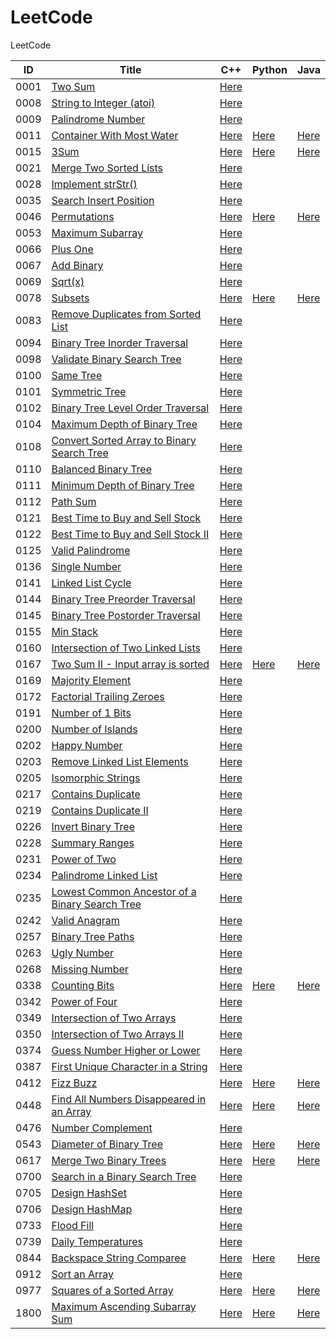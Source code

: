 # LeetCode

LeetCode

| ID   | Title                                                                                                                           | C++                                                                   | Python                                                            | Java                                                              |
| ---- | ------------------------------------------------------------------------------------------------------------------------------- | --------------------------------------------------------------------- | ----------------------------------------------------------------- | ----------------------------------------------------------------- |
| 0001 | [Two Sum](https://leetcode.com/problems/two-sum/)                                                                               | [Here](./C++/0001-two-sum.cpp)                                        |                                                                   |                                                                   |
| 0008 | [String to Integer (atoi)](https://leetcode.com/problems/string-to-integer-atoi/)                                               | [Here](./C++/0008-string-to-integer-atoi.cpp)                         |                                                                   |                                                                   |
| 0009 | [Palindrome Number](https://leetcode.com/problems/palindrome-number/)                                                           | [Here](./C++/0009-palindrome-number.cpp)                              |                                                                   |                                                                   |
| 0011 | [Container With Most Water](https://leetcode.com/problems/container-with-most-water/)                                           | [Here](./C++/0011-container-with-most-water.cpp)                      | [Here](./Python/0011-container-with-most-water.py)                | [Here](./Java/0011-container-with-most-water.java)                |
| 0015 | [3Sum](https://leetcode.com/problems/3sum/)                                                                                     | [Here](./C++/0015-3sum.cpp)                                           | [Here](./Python/0015-3sum.py)                                     | [Here](./Java/0015-3sum.java)                                     |
| 0021 | [Merge Two Sorted Lists](https://leetcode.com/problems/merge-two-sorted-lists/)                                                 | [Here](./C++/0021-merge-two-sorted-lists.cpp)                         |                                                                   |                                                                   |
| 0028 | [Implement strStr()](https://leetcode.com/problems/implement-strstr/)                                                           | [Here](./C++/0028-implement-strstr.cpp)                               |                                                                   |                                                                   |
| 0035 | [Search Insert Position](https://leetcode.com/problems/search-insert-position/)                                                 | [Here](./C++/0035-search-insert-position.cpp)                         |                                                                   |                                                                   |
| 0046 | [Permutations](https://leetcode.com/problems/permutations/)                                                                     | [Here](./C++/0046-permutations.cpp)                                   | [Here](./Python/0046-permutations.py)                             | [Here](./Java/0046-permutations.java)                             |
| 0053 | [Maximum Subarray](https://leetcode.com/problems/maximum-subarray/)                                                             | [Here](/C++/0053-maximum-subarray.cpp)                                |                                                                   |                                                                   |
| 0066 | [Plus One](https://leetcode.com/problems/plus-one/)                                                                             | [Here](./C++/0066-plus-one.cpp)                                       |                                                                   |                                                                   |
| 0067 | [Add Binary](https://leetcode.com/problems/add-binary/)                                                                         | [Here](./C++/0067-add-binary.cpp)                                     |                                                                   |                                                                   |
| 0069 | [Sqrt(x)](https://leetcode.com/problems/sqrtx/)                                                                                 | [Here](./C++/0069-sqrtx.cpp)                                          |                                                                   |                                                                   |
| 0078 | [Subsets](https://leetcode.com/problems/subsets/)                                                                               | [Here](./C++/0078-subsets.cpp)                                        | [Here](./Python/0078-subsets.py)                                  | [Here](./Java/0078-subsets.java)                                  |
| 0083 | [Remove Duplicates from Sorted List](https://leetcode.com/problems/remove-duplicates-from-sorted-list/)                         | [Here](./C++/0083-remove-duplicates-from-sorted-list.cpp)             |                                                                   |                                                                   |
| 0094 | [Binary Tree Inorder Traversal](https://leetcode.com/problems/binary-tree-inorder-traversal/)                                   | [Here](./C++/0094-binary-tree-inorder-traversal.cpp)                  |                                                                   |                                                                   |
| 0098 | [Validate Binary Search Tree](https://leetcode.com/problems/validate-binary-search-tree/)                                       | [Here](./C++/0098-validate-binary-search-tree.cpp)                    |                                                                   |                                                                   |
| 0100 | [Same Tree](https://leetcode.com/problems/same-tree/)                                                                           | [Here](./C++/0100-same-tree.cpp)                                      |                                                                   |                                                                   |
| 0101 | [Symmetric Tree](https://leetcode.com/problems/symmetric-tree/)                                                                 | [Here](./C++/0101-symmetric-tree.cpp)                                 |                                                                   |                                                                   |
| 0102 | [Binary Tree Level Order Traversal](https://leetcode.com/problems/binary-tree-level-order-traversal/)                           | [Here](./C++/0102-binary-tree-level-order-traversal.cpp)              |                                                                   |                                                                   |
| 0104 | [Maximum Depth of Binary Tree](https://leetcode.com/problems/maximum-depth-of-binary-tree/)                                     | [Here](./C++/0104-maximum-depth-of-binary-tree.cpp)                   |                                                                   |                                                                   |
| 0108 | [Convert Sorted Array to Binary Search Tree](https://leetcode.com/problems/convert-sorted-array-to-binary-search-tree/)         | [Here](./C++/0108-convert-sorted-array-to-binary-search-tree.cpp)     |                                                                   |                                                                   |
| 0110 | [Balanced Binary Tree](https://leetcode.com/problems/balanced-binary-tree/)                                                     | [Here](./C++/0110-balanced-binary-tree.cpp)                           |                                                                   |                                                                   |
| 0111 | [Minimum Depth of Binary Tree](https://leetcode.com/problems/minimum-depth-of-binary-tree/)                                     | [Here](./C++/0111-minimum-depth-of-binary-tree.cpp)                   |                                                                   |                                                                   |
| 0112 | [Path Sum](https://leetcode.com/problems/path-sum/)                                                                             | [Here](./C++/0112-path-sum.cpp)                                       |                                                                   |                                                                   |
| 0121 | [Best Time to Buy and Sell Stock](https://leetcode.com/problems/best-time-to-buy-and-sell-stock/)                               | [Here](./C++/0121-best-time-to-buy-and-sell-stock.cpp)                |                                                                   |                                                                   |
| 0122 | [Best Time to Buy and Sell Stock II](https://leetcode.com/problems/best-time-to-buy-and-sell-stock-ii/)                         | [Here](./C++/0122-best-time-to-buy-and-sell-stock-ii.cpp)             |                                                                   |                                                                   |
| 0125 | [Valid Palindrome](https://leetcode.com/problems/valid-palindrome/)                                                             | [Here](./C++/0125-valid-palindrome.cpp)                               |                                                                   |                                                                   |
| 0136 | [Single Number](https://leetcode.com/problems/single-number/)                                                                   | [Here](./C++/0136-single-number.cpp)                                  |                                                                   |                                                                   |
| 0141 | [Linked List Cycle](https://leetcode.com/problems/linked-list-cycle/)                                                           | [Here](./C++/0141-linked-list-cycle.cpp)                              |                                                                   |                                                                   |
| 0144 | [Binary Tree Preorder Traversal](https://leetcode.com/problems/binary-tree-preorder-traversal/)                                 | [Here](./C++/0144-binary-tree-preorder-traversal.cpp)                 |                                                                   |                                                                   |
| 0145 | [Binary Tree Postorder Traversal](https://leetcode.com/problems/binary-tree-postorder-traversal/)                               | [Here](./C++/0145-binary-tree-postorder-traversal.cpp)                |                                                                   |                                                                   |
| 0155 | [Min Stack](https://leetcode.com/problems/min-stack/)                                                                           | [Here](./C++/0155-min-stack.cpp)                                      |                                                                   |                                                                   |
| 0160 | [Intersection of Two Linked Lists](https://leetcode.com/problems/intersection-of-two-linked-lists/)                             | [Here](./C++/0160-intersection-of-two-linked-lists.cpp)               |                                                                   |                                                                   |
| 0167 | [Two Sum II - Input array is sorted](https://leetcode.com/problems/two-sum-ii-input-array-is-sorted/)                           | [Here](./C++/0167-two-sum-ii-input-array-is-sorted.cpp)               | [Here](./Python/0167-two-sum-ii-input-array-is-sorted.py)         | [Here](./Java/0167-two-sum-ii-input-array-is-sorted.java)         |
| 0169 | [Majority Element](https://leetcode.com/problems/majority-element/)                                                             | [Here](./C++/0169-majority-element.cpp)                               |                                                                   |                                                                   |
| 0172 | [Factorial Trailing Zeroes](https://leetcode.com/problems/factorial-trailing-zeroes/)                                           | [Here](./C++/0172-factorial-trailing-zeroes.cpp)                      |                                                                   |                                                                   |
| 0191 | [Number of 1 Bits](https://leetcode.com/problems/number-of-1-bits/)                                                             | [Here](./C++/0191-number-of-1-bits.cpp)                               |                                                                   |                                                                   |
| 0200 | [Number of Islands](https://leetcode.com/problems/number-of-islands/)                                                           | [Here](./C++/0200-number-of-islands.cpp)                              |                                                                   |                                                                   |
| 0202 | [Happy Number](https://leetcode.com/problems/happy-number/)                                                                     | [Here](./C++/0202-happy-number.cpp)                                   |                                                                   |                                                                   |
| 0203 | [Remove Linked List Elements](https://leetcode.com/problems/remove-linked-list-elements/)                                       | [Here](./C++/0203-remove-linked-list-elements.cpp)                    |                                                                   |                                                                   |
| 0205 | [Isomorphic Strings](https://leetcode.com/problems/isomorphic-strings/)                                                         | [Here](./C++/0205-isomorphic-strings.cpp)                             |                                                                   |                                                                   |
| 0217 | [Contains Duplicate](https://leetcode.com/problems/contains-duplicate/)                                                         | [Here](./C++/0217-contains-duplicate.cpp)                             |                                                                   |                                                                   |
| 0219 | [Contains Duplicate II](https://leetcode.com/problems/contains-duplicate-ii/)                                                   | [Here](./C++/0219-contains-duplicate-ii.cpp)                          |                                                                   |                                                                   |
| 0226 | [Invert Binary Tree](https://leetcode.com/problems/invert-binary-tree/)                                                         | [Here](./C++/0226-invert-binary-tree.cpp)                             |                                                                   |                                                                   |
| 0228 | [Summary Ranges](https://leetcode.com/problems/summary-ranges/)                                                                 | [Here](./C++/0228-summary-ranges.cpp)                                 |                                                                   |                                                                   |
| 0231 | [Power of Two](https://leetcode.com/problems/power-of-two/)                                                                     | [Here](./C++/0231-power-of-two.cpp)                                   |                                                                   |                                                                   |
| 0234 | [Palindrome Linked List](https://leetcode.com/problems/palindrome-linked-list/)                                                 | [Here](./C++/0234-palindrome-linked-list.cpp)                         |                                                                   |                                                                   |
| 0235 | [Lowest Common Ancestor of a Binary Search Tree](https://leetcode.com/problems/lowest-common-ancestor-of-a-binary-search-tree/) | [Here](./C++/0235-lowest-common-ancestor-of-a-binary-search-tree.cpp) |                                                                   |                                                                   |
| 0242 | [Valid Anagram](https://leetcode.com/problems/valid-anagram/)                                                                   | [Here](./C++/0242-valid-anagram.cpp)                                  |                                                                   |                                                                   |
| 0257 | [Binary Tree Paths](https://leetcode.com/problems/binary-tree-paths/)                                                           | [Here](./C++/0257-binary-tree-paths.cpp)                              |                                                                   |                                                                   |
| 0263 | [Ugly Number](https://leetcode.com/problems/ugly-number/)                                                                       | [Here](./C++/0263-ugly-number.cpp)                                    |                                                                   |                                                                   |
| 0268 | [Missing Number](https://leetcode.com/problems/missing-number/)                                                                 | [Here](./C++/0268-missing-number.cpp)                                 |                                                                   |                                                                   |
| 0338 | [Counting Bits](https://leetcode.com/problems/counting-bits/)                                                                   | [Here](./C++/0338-counting-bits.cpp)                                  | [Here](./Python/0338-counting-bits.py)                            | [Here](./Java/0338-counting-bits.java)                            |
| 0342 | [Power of Four](https://leetcode.com/problems/power-of-four/)                                                                   | [Here](./C++/0342-power-of-four.cpp)                                  |                                                                   |                                                                   |
| 0349 | [Intersection of Two Arrays](https://leetcode.com/problems/intersection-of-two-arrays/)                                         | [Here](./C++/0349-intersection-of-two-arrays.cpp)                     |                                                                   |                                                                   |
| 0350 | [Intersection of Two Arrays II](https://leetcode.com/problems/intersection-of-two-arrays-ii/)                                   | [Here](./C++/0350-intersection-of-two-arrays-ii.cpp)                  |                                                                   |                                                                   |
| 0374 | [Guess Number Higher or Lower](https://leetcode.com/problems/guess-number-higher-or-lower/)                                     | [Here](./C++/0374-guess-number-higher-or-lower.cpp)                   |                                                                   |                                                                   |
| 0387 | [First Unique Character in a String](https://leetcode.com/problems/first-unique-character-in-a-string/)                         | [Here](./C++/0387-first-unique-character-in-a-string.cpp)             |                                                                   |                                                                   |
| 0412 | [Fizz Buzz](https://leetcode.com/problems/fizz-buzz/)                                                                           | [Here](./C++/0412-fizz-buzz.cpp)                                      | [Here](./Python/0412-fizz-buzz.py)                                | [Here](./Java/0412-fizz-buzz.java)                                |
| 0448 | [Find All Numbers Disappeared in an Array](https://leetcode.com/problems/find-all-numbers-disappeared-in-an-array/)             | [Here](./C++/0448-find-all-numbers-disappeared-in-an-array.cpp)       | [Here](./Python/0448-find-all-numbers-disappeared-in-an-array.py) | [Here](./Java/0448-find-all-numbers-disappeared-in-an-array.java) |
| 0476 | [Number Complement](https://leetcode.com/problems/number-complement/)                                                           | [Here](./C++/0476-number-complement.cpp)                              |                                                                   |                                                                   |
| 0543 | [Diameter of Binary Tree](https://leetcode.com/problems/diameter-of-binary-tree/)                                               | [Here](./C++/0543-diameter-of-binary-tree.cpp)                        | [Here](./Python/0543-diameter-of-binary-tree.py)                  | [Here](./Java/0543-diameter-of-binary-tree.java)                  |
| 0617 | [Merge Two Binary Trees](https://leetcode.com/problems/merge-two-binary-trees/)                                                 | [Here](./C++/0617-merge-two-binary-trees.cpp)                         | [Here](./Python/0617-merge-two-binary-trees.py)                   | [Here](./Java/0617-merge-two-binary-trees.java)                   |
| 0700 | [Search in a Binary Search Tree](https://leetcode.com/problems/search-in-a-binary-search-tree/)                                 | [Here](./C++/0700-search-in-a-binary-search-tree.cpp)                 |                                                                   |                                                                   |
| 0705 | [Design HashSet](https://leetcode.com/problems/design-hashset/)                                                                 | [Here](./C++/0705-design-hashset.cpp)                                 |                                                                   |                                                                   |
| 0706 | [Design HashMap](https://leetcode.com/problems/design-hashmap/)                                                                 | [Here](./C++/0706-design-hashmap.cpp)                                 |                                                                   |                                                                   |
| 0733 | [Flood Fill](https://leetcode.com/problems/flood-fill/)                                                                         | [Here](./C++/0733-flood-fill.cpp)                                     |                                                                   |                                                                   |
| 0739 | [Daily Temperatures](https://leetcode.com/problems/daily-temperatures/)                                                         | [Here](./C++/0739-daily-temperatures.cpp)                             |                                                                   |                                                                   |
| 0844 | [Backspace String Comparee](https://leetcode.com/problems/backspace-string-compare/)                                            | [Here](./C++/0844-backspace-string-compare.cpp)                       | [Here](./Python/0844-backspace-string-compare.py)                 | [Here](./Java/0844-backspace-string-compare.java)                 |
| 0912 | [Sort an Array](https://leetcode.com/problems/sort-an-array/)                                                                   | [Here](./C++/0912-sort-an-array.cpp)                                  |                                                                   |                                                                   |
| 0977 | [Squares of a Sorted Array](https://leetcode.com/problems/squares-of-a-sorted-array/)                                           | [Here](./C++/0977-squares-of-a-sorted-array.cpp)                      | [Here](./Python/0977-squares-of-a-sorted-array.py)                | [Here](./Java/0977-squares-of-a-sorted-array.java)                |
| 1800 | [Maximum Ascending Subarray Sum](https://leetcode.com/problems/maximum-ascending-subarray-sum/)                                 | [Here](./C++/1800-maximum-ascending-subarray-sum.cpp)                 | [Here](./Python/1800-maximum-ascending-subarray-sum.py)           | [Here](./Java/1800-maximum-ascending-subarray-sum.java)           |


